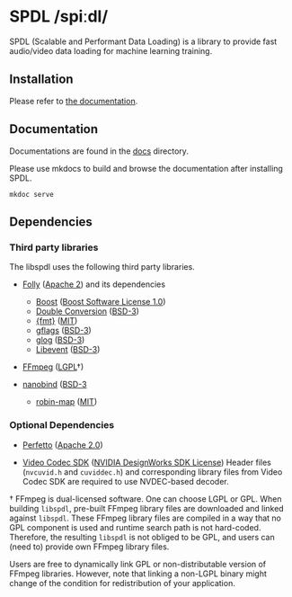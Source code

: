 # SPDL /spiːdl/

SPDL (Scalable and Performant Data Loading) is a library to provide fast
audio/video data loading for machine learning training.

## Installation

Please refer to [the documentation](./docs/installation.md).

## Documentation

Documentations are found in the [docs](./docs) directory.

Please use mkdocs to build and browse the documentation after installing SPDL.

```
mkdoc serve
```

## Dependencies

### Third party libraries

The libspdl uses the following third party libraries.

* [Folly](https://github.com/facebook/folly) ([Apache 2](https://github.com/facebook/folly/blob/main/LICENSE)) and its dependencies
   * [Boost](https://github.com/boostorg/boost/) ([Boost Software License 1.0](https://github.com/boostorg/boost/blob/boost-1.84.0/LICENSE_1_0.txt))
   * [Double Conversion](https://github.com/google/double-conversion) ([BSD-3](https://github.com/google/double-conversion/blob/v3.3.0/LICENSE))
   * [{fmt}](https://github.com/fmtlib/fmt) ([MIT](https://github.com/fmtlib/fmt/blob/10.1.1/LICENSE.rst))
   * [gflags](https://github.com/gflags/gflags) ([BSD-3](https://github.com/gflags/gflags/blob/v2.2.0/COPYING.txt))
   * [glog](https://github.com/google/glog) ([BSD-3](https://github.com/google/glog/blob/v0.5.0/COPYING))
   * [Libevent](https://github.com/libevent/libevent) ([BSD-3](https://github.com/mthrok/libevent/blob/release-2.1.12-stable-patch/LICENSE))

* [FFmpeg](https://github.com/FFmpeg/FFmpeg) ([LGPL](https://github.com/FFmpeg/FFmpeg/blob/master/COPYING.LGPLv2.1)†)


* [nanobind](https://github.com/wjakob/nanobind) ([BSD-3](https://github.com/wjakob/nanobind/blob/v1.9.0/LICENSE)
   * [robin-map](https://github.com/Tessil/robin-map/) ([MIT](https://github.com/Tessil/robin-map/blob/v1.3.0/LICENSE))

### Optional Dependencies

* [Perfetto](https://perfetto.dev/docs/instrumentation/tracing-sdk) ([Apache 2.0](https://github.com/google/perfetto/blob/v41.0/LICENSE))

* [Video Codec SDK](https://gitlab.com/nvidia/video/video-codec-sdk) ([NVIDIA DesignWorks SDK License](https://gitlab.com/nvidia/video/video-codec-sdk/-/blob/master/Video_Codec_SDK_12.1.14/LicenseAgreement.pdf))
   Header files (`nvcuvid.h` and `cuviddec.h`) and corresponding library files from Video Codec SDK are required to use NVDEC-based decoder.

† FFmpeg is dual-licensed software. One can choose LGPL or GPL. When building `libspdl`, pre-built FFmpeg library files are downloaded and linked against `libspdl`. These FFmpeg library files are compiled in a way that no GPL component is used and runtime search path is not hard-coded. Therefore, the resulting `libspdl` is not obliged to be GPL, and users can (need to) provide own FFmpeg library files.

Users are free to dynamically link GPL or non-distributable version of FFmpeg libraries. However, note that linking a non-LGPL binary might change of the condition for redistribution of your application.
